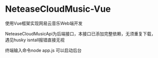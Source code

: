 # NeteaseCloudMusic-Vue
使用Vue框架实现网易云音乐Web端开发

NeteaseCloudMusicApi为后端接口，本接口已添加完整依赖，无须重复下载，遇见husky isntall报错直接无视

终端输入命令node app.js 可以启动后台
